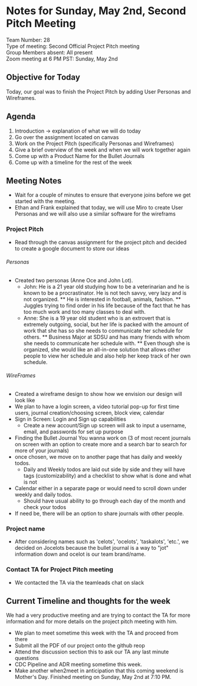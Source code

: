 # Notes for Sunday, May 2nd, Second Pitch Meeting
Team Number: 28  
Type of meeting: Second Official Project Pitch meeting  
Group Members absent: All present  
Zoom meeting at 6 PM PST: Sunday, May 2nd  

## Objective for Today
Today, our goal was to finish the Project Pitch by adding User Personas and Wireframes.

## Agenda
1. Introduction -> explanation of what we will do today
2. Go over the assignment located on canvas
3. Work on the Project Pitch (specifically Personas and Wireframes)
4. Give a brief overview of the week and when we will work together again
5. Come up with a Product Name for the Bullet Journals
6. Come up with a timeline for the rest of the week

## Meeting Notes
- Wait for a couple of minutes to ensure that everyone joins before we get started with the meeting.
- Ethan and Frank explained that today, we will use Miro to create User Personas and we will also use a similar software for the wireframs

### Project Pitch
- Read through the canvas assignment for the project pitch and decided to create a google document to store our ideas

###### Personas
- Created two personas (Anne Oce and John Lot). 
  - John: He is a 21 year old studying how to be a veterinarian and he is known to be a procrastinator. He is not tech savvy, very lazy and is not organized.
    ** He is interested in football, animals, fashion.
    ** Juggles trying to find order in his life because of the fact that he has too much work and too many classes to deal with.
  - Anne: She is a 19 year old student who is an extrovert that is extremely outgoing, social, but her life is packed with the amount of work that she has so she needs to communicate her schedule for others. 
    ** Business Major at SDSU and has many friends with whom she needs to communicate her schedule with.
    ** Even though she is organized, she would like an all-in-one solution that allows other people to view her schedule and also help her keep track of her own schedule.

###### WireFrames
- Created a wireframe design to show how we envision our design will look like
- We plan to have a login screen, a video tutorial pop-up for first time users, journal creation/choosing screen, block view, calendar
- Sign in Screen: Login and Sign up capabilities
  - Create a new account/Sign up screen will ask to input a username, email, and passwords for set up purpose
- Finding the Bullet Journal You wanna work on (3 of most recent journals on screen with an option to create more and a search bar to search for more of your journals)
- once chosen, we move on to another page that has daily and weekly todos.
  - Daily and Weekly todos are laid out side by side and they will have tags (customizability) and a checklist to show what is done and what is not
- Calendar either in a separate page or would need to scroll down under weekly and daily todos.
  - Should have usual ability to go through each day of the month and check your todos
- If need be, there will be an option to share journals with other people.

### Project name
- After considering names such as 'celots', 'ocelots', 'taskalots', 'etc.', we decided on Jocelots because the bullet journal is a way to "jot" information down and ocelot is our team brand/name.

### Contact TA for Project Pitch meeting
- We contacted the TA via the teamleads chat on slack

## Current Timeline and thoughts for the week
We had a very productive meeting and are trying to contact the TA for more information and for more details on the project pitch meeting with him.
- We plan to meet sometime this week with the TA and proceed from there
- Submit all the PDF of our project onto the github reop
- Attend the discussion section this to ask our TA any last minute questions
- CDC Pipeline and ADR meeting sometime this week.
- Make another when2meet in anticipation that this coming weekend is Mother's Day.
Finished meeting on Sunday, May 2nd at 7:10 PM.
